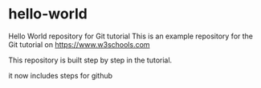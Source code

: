 # hello-world
Hello World repository for Git tutorial
This is an example repository for the Git tutorial on https://www.w3schools.com

This repository is built step by step in the tutorial.

it now includes steps for github
